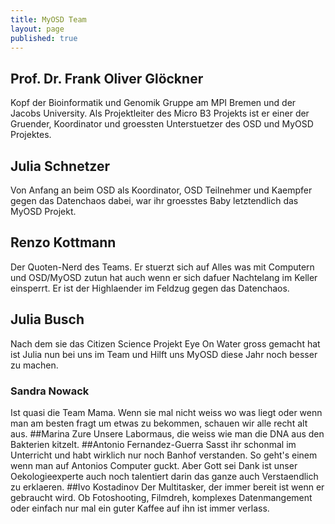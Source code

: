 ```yaml
---
title: MyOSD Team
layout: page
published: true
---
```





## Prof. Dr. Frank Oliver Glöckner
Kopf der Bioinformatik und Genomik Gruppe am MPI Bremen und der Jacobs University. Als Projektleiter des Micro B3 Projekts ist er einer der Gruender, Koordinator und groessten Unterstuetzer des OSD und MyOSD Projektes. 
## Julia Schnetzer
Von Anfang an beim OSD als Koordinator, OSD Teilnehmer und Kaempfer gegen das Datenchaos dabei, war ihr groesstes Baby letztendlich das MyOSD Projekt. 
## Renzo Kottmann
Der Quoten-Nerd des Teams. Er stuerzt sich auf Alles was mit Computern und OSD/MyOSD zutun hat auch wenn er sich dafuer Nachtelang im Keller einsperrt. Er ist der Highlaender im Feldzug gegen das Datenchaos.  
## Julia Busch
Nach dem sie das Citizen Science Projekt Eye On Water gross gemacht hat ist Julia nun bei uns im Team und Hilft uns MyOSD diese Jahr noch besser zu machen.
### Sandra Nowack
Ist quasi die Team Mama. Wenn sie mal nicht weiss wo was liegt oder wenn man am besten fragt um etwas zu bekommen, schauen wir alle recht alt aus.
##Marina Zure
Unsere Labormaus, die weiss wie man die DNA aus den Bakterien kitzelt.
##Antonio Fernandez-Guerra
Sasst ihr schonmal im Unterricht und habt wirklich nur noch Banhof verstanden. So geht's einem wenn man auf Antonios Computer guckt. Aber Gott sei Dank ist unser Oekologieexperte auch noch talentiert darin das ganze auch Verstaendlich zu erklaeren.
##Ivo Kostadinov
Der Multitasker, der immer bereit ist wenn er gebraucht wird. Ob Fotoshooting, Filmdreh, komplexes Datenmangement oder einfach nur mal ein guter Kaffee auf ihn ist immer verlass.